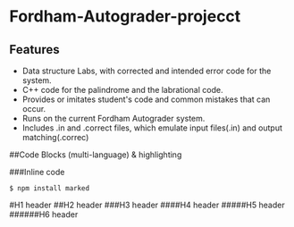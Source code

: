 # Fordham-Autograder-projecct

## Features

- Data structure Labs, with corrected and intended error code for the system.
- C++ code for the palindrome and the labrational code.
- Provides or imitates student's code and common mistakes that can occur.
- Runs on the current Fordham Autograder system.
- Includes .in and .correct files, which emulate input files(.in) and output matching(.correc)

##Code Blocks (multi-language) & highlighting

###Inline code

`$ npm install marked`


#H1 header
##H2 header
###H3 header
####H4 header
#####H5 header
######H6 header
